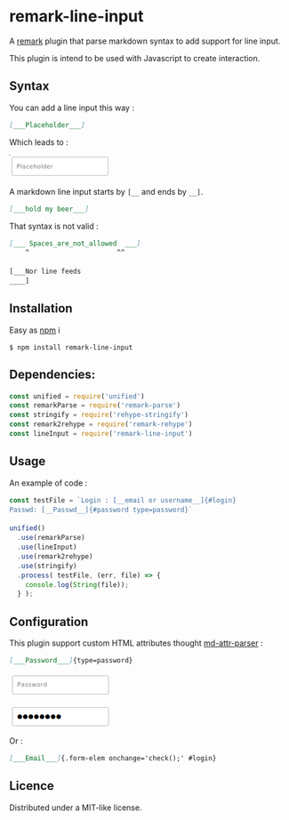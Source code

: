 # remark-line-input

A [remark](https://github.com/remarkjs/remark/) plugin that parse markdown syntax to add support for line input.

This plugin is intend to be used with Javascript to create interaction.

## Syntax

You can add a line input this way :

```markdown
[___Placeholder___]
```

Which leads to :

![Screenshot](https://raw.githubusercontent.com/arobase-che/remark-line-input/master/images/example_1.png)

A markdown line input starts by `[__` and ends by `__]`.

```markdown
[___hold my beer___]
```

That syntax is not valid :
```markdown
[___ Spaces_are_not_allowed  ___]
    ^                      ^^

[___Nor line feeds
____]
```

## Installation

Easy as [npm][npm] i

```shell
$ npm install remark-line-input
```

## Dependencies:

```javascript
const unified = require('unified')
const remarkParse = require('remark-parse')
const stringify = require('rehype-stringify')
const remark2rehype = require('remark-rehype')
const lineInput = require('remark-line-input')
```

## Usage

An example of code :

```javascript
const testFile = `Login : [__email or username__]{#login}
Passwd: [__Passwd__]{#password type=password}`

unified()
  .use(remarkParse)
  .use(lineInput)
  .use(remark2rehype)
  .use(stringify)
  .process( testFile, (err, file) => {
    console.log(String(file));
  } );
```


## Configuration

This plugin support custom HTML attributes thought [md-attr-parser][attr] :

```markdown
[___Password___]{type=password}
```

![Screenshot](https://raw.githubusercontent.com/arobase-che/remark-line-input/master/images/example_2.png)

![Screenshot](https://raw.githubusercontent.com/arobase-che/remark-line-input/master/images/example_3.png)

Or :

```markdown
[___Email___]{.form-elem onchange='check();' #login}
```

## Licence

Distributed under a MIT-like license.

[attr]: "https://github.com/arobase-che/md-attr-parser"

[npm]: "https://www.npmjs.com/package/remark-line-input"

